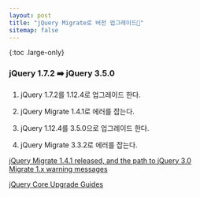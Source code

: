 ```yaml
---
layout: post
title: "jQuery Migrate로 버전 업그레이드🐡"
sitemap: false
---
```


{:toc .large-only}

### jQuery 1.7.2 ➡️ jQuery 3.5.0

1. jQuery 1.7.2를 1.12.4로 업그레이드 한다.

2. jQuery Migrate 1.4.1로 에러를 잡는다.

3. jQuery 1.12.4를 3.5.0으로 업그레이드 한다.

4. jQuery Migrate 3.3.2로 에러를 잡는다.

[jQuery Migrate 1.4.1 released, and the path to jQuery 3.0](https://blog.jquery.com/2016/05/19/jquery-migrate-1-4-1-released-and-the-path-to-jquery-3-0/)<br/>
[Migrate 1.x warning messages](https://github.com/jquery/jquery-migrate/blob/1.x-stable/warnings.md)<br/>

[jQuery Core Upgrade Guides](https://jquery.com/upgrade-guide/)
